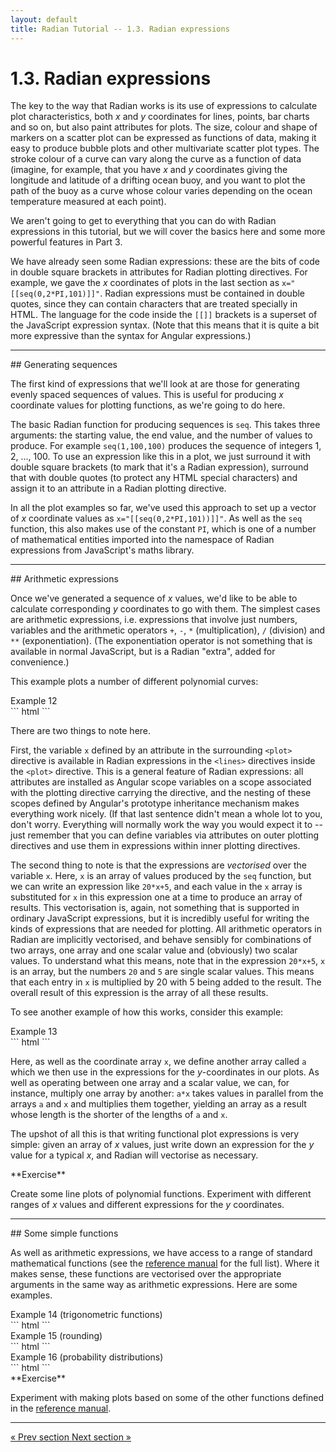 ```yaml
---
layout: default
title: Radian Tutorial -- 1.3. Radian expressions
---
```


# 1.3. Radian expressions

The key to the way that Radian works is its use of expressions to
calculate plot characteristics, both *x* and *y* coordinates for
lines, points, bar charts and so on, but also paint attributes for
plots.  The size, colour and shape of markers on a scatter plot can be
expressed as functions of data, making it easy to produce bubble plots
and other multivariate scatter plot types.  The stroke colour of a
curve can vary along the curve as a function of data (imagine, for
example, that you have *x* and *y* coordinates giving the longitude
and latitude of a drifting ocean buoy, and you want to plot the path
of the buoy as a curve whose colour varies depending on the ocean
temperature measured at each point).

We aren't going to get to everything that you can do with Radian
expressions in this tutorial, but we will cover the basics here and
some more powerful features in Part 3.

We have already seen some Radian expressions: these are the bits of
code in double square brackets in attributes for Radian plotting
directives.  For example, we gave the *x* coordinates of plots in the
last section as `x="[[seq(0,2*PI,101)]]"`.  Radian expressions must be
contained in double quotes, since they can contain characters that are
treated specially in HTML.  The language for the code inside the
`[[]]` brackets is a superset of the JavaScript expression syntax.
(Note that this means that it is quite a bit more expressive than the
syntax for Angular expressions.)

<hr>
## Generating sequences

The first kind of expressions that we'll look at are those for
generating evenly spaced sequences of values.  This is useful for
producing *x* coordinate values for plotting functions, as we're going
to do here.

The basic Radian function for producing sequences is `seq`.  This
takes three arguments: the starting value, the end value, and the
number of values to produce.  For example `seq(1,100,100)` produces
the sequence of integers 1, 2, ..., 100.  To use an expression like
this in a plot, we just surround it with double square brackets (to
mark that it's a Radian expression), surround that with double quotes
(to protect any HTML special characters) and assign it to an attribute
in a Radian plotting directive.

In all the plot examples so far, we've used this approach to set up a
vector of *x* coordinate values as `x="[[seq(0,2*PI,101))]]"`.  As
well as the `seq` function, this also makes use of the constant `PI`,
which is one of a number of mathematical entities imported into the
namespace of Radian expressions from JavaScript's maths library.

<hr>
## Arithmetic expressions

Once we've generated a sequence of *x* values, we'd like to be able to
calculate corresponding *y* coordinates to go with them.  The simplest
cases are arithmetic expressions, i.e. expressions that involve just
numbers, variables and the arithmetic operators `+`, `-`, `*`
(multiplication), `/` (division) and `**` (exponentiation).  (The
exponentiation operator is not something that is available in normal
JavaScript, but is a Radian "extra", added for convenience.)

This example plots a number of different polynomial curves:

<div class="plot-title">Example 12</div>
``` html
<plot height=300 aspect=2 x="[[seq(-5,5,101)]]">
  <lines y="[[20*x+5]]" stroke="red"></lines>
  <lines y="[[3*x**2-10*x-40]]" stroke="blue"></lines>
  <lines y="[[2*x**3-30*x-32]]" stroke="green"></lines>
</plot>
```

There are two things to note here.

First, the variable `x` defined by an attribute in the surrounding
`<plot>` directive is available in Radian expressions in the `<lines>`
directives inside the `<plot>` directive.  This is a general feature
of Radian expressions: all attributes are installed as Angular scope
variables on a scope associated with the plotting directive carrying
the directive, and the nesting of these scopes defined by Angular's
prototype inheritance mechanism makes everything work nicely.  (If
that last sentence didn't mean a whole lot to you, don't worry.
Everything will normally work the way you would expect it to -- just
remember that you can define variables via attributes on outer
plotting directives and use them in expressions within inner plotting
directives.

The second thing to note is that the expressions are *vectorised* over
the variable `x`.  Here, `x` is an array of values produced by the
`seq` function, but we can write an expression like `20*x+5`, and each
value in the `x` array is substituted for `x` in this expression one
at a time to produce an array of results.  This vectorisation is,
again, not something that is supported in ordinary JavaScript
expressions, but it is incredibly useful for writing the kinds of
expressions that are needed for plotting.  All arithmetic operators in
Radian are implicitly vectorised, and behave sensibly for combinations
of two arrays, one array and one scalar value and (obviously) two
scalar values.  To understand what this means, note that in the
expression `20*x+5`, `x` is an array, but the numbers `20` and `5` are
single scalar values.  This means that each entry in `x` is multiplied
by 20 with 5 being added to the result.  The overall result of this
expression is the array of all these results.

To see another example of how this works, consider this example:

<div class="plot-title">Example 13</div>
``` html
<plot height=300 aspect=2 x="[[seq(-5,5,101)]]" a="[[seq(0,20,101)]]">
  <lines y="[[a*x+5]]" stroke="red"></lines>
  <lines y="[[3*x**2-a*x-a]]" stroke="blue"></lines>
</plot>
```

Here, as well as the coordinate array `x`, we define another array
called `a` which we then use in the expressions for the
*y*-coordinates in our plots.  As well as operating between one array
and a scalar value, we can, for instance, multiply one array by
another: `a*x` takes values in parallel from the arrays `a` and `x`
and multiplies them together, yielding an array as a result whose
length is the shorter of the lengths of `a` and `x`.

The upshot of all this is that writing functional plot expressions is
very simple: given an array of *x* values, just write down an
expression for the *y* value for a typical *x*, and Radian will
vectorise as necessary.

<div class="exercise">
**Exercise**

Create some line plots of polynomial functions.  Experiment with
different ranges of *x* values and different expressions for the *y*
coordinates.

</div>

<hr>
## Some simple functions

As well as arithmetic expressions, we have access to a range of
standard mathematical functions (see the
[reference manual](/ref-manual/01-javascript-data-access.html#std-fns)
for the full list).  Where it makes sense, these functions are
vectorised over the appropriate arguments in the same way as
arithmetic expressions.  Here are some examples.

<div class="plot-title">Example 14 (trigonometric functions)</div>
``` html
<plot height=300 aspect=2 x="[[seq(0,4*PI,501)]]">
  <lines y="[[sin(x)]]" stroke="red"></lines>
  <lines y="[[cos(x)]]" stroke="blue"></lines>
  <lines y="[[2*sin(3*x)+cos(5*x+PI/4)]]" stroke-width=2
         stroke="green"></lines>
</plot>
```

<div class="plot-title">Example 15 (rounding)</div>
``` html
<plot height=300 aspect=2 x="[[seq(0,4*PI,501)]]"
      s="[[10*sin(x)]]" c="[[10*cos(x)]]"
      m="[[5*(2*sin(3*x)+cos(5*x+PI/4))]]">
  <lines y="[[ceil(s)]]" stroke="red"></lines>
  <lines y="[[floor(s)]]" stroke="red"></lines>
  <lines y="[[ceil(c)]]" stroke="blue"></lines>
  <lines y="[[floor(c)]]" stroke="blue"></lines>
  <lines y="[[ceil(m)]]" stroke="green"></lines>
  <lines y="[[floor(m)]]" stroke="green"></lines>
</plot>
```

<div class="plot-title">Example 16 (probability distributions)</div>
``` html
<plot height=300 aspect=2 x="[[seq(0,6,101)]]">
  <lines y="[[normal(x,3,0.5)]]" stroke="red"></lines>
  <lines y="[[gamma(x,2,0.5)]]" stroke="blue"></lines>
</plot>
```

<div class="exercise">
**Exercise**

Experiment with making plots based on some of the other functions
defined in the
[reference manual](/ref-manual/01-javascript-data-access.html#std-fns).

</div>

<hr>
<a class="btn pull-left" href="1-2-line-plots.html">
   &laquo; Prev section
</a>
<a class="btn pull-right" href="1-4-basic-interaction.html">
  Next section &raquo;
</a>
<br>
<br>

